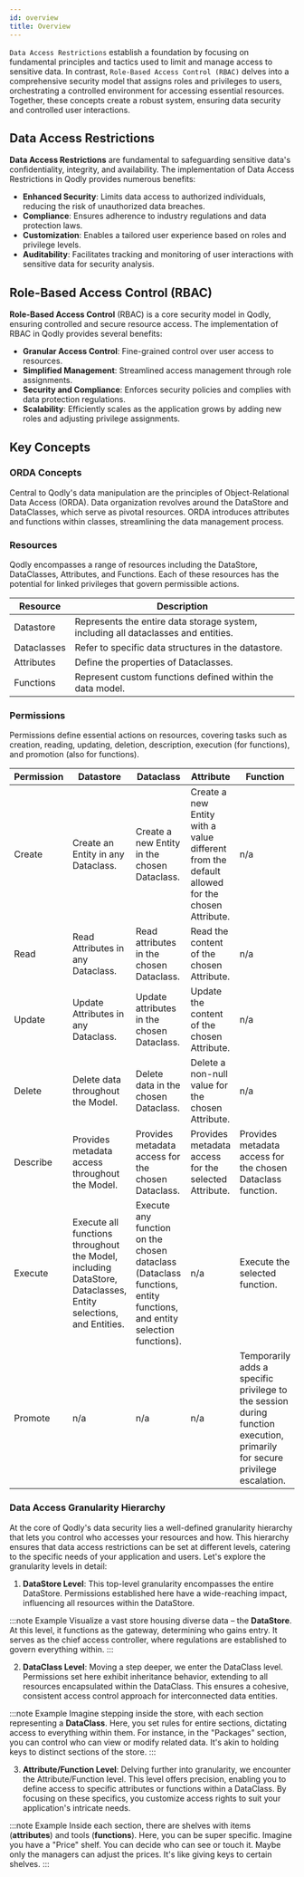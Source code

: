 ```yaml
---
id: overview
title: Overview
---
```


`Data Access Restrictions` establish a foundation by focusing on fundamental principles and tactics used to limit and manage access to sensitive data. In contrast, `Role-Based Access Control (RBAC)` delves into a comprehensive security model that assigns roles and privileges to users, orchestrating a controlled environment for accessing essential resources. Together, these concepts create a robust system, ensuring data security and controlled user interactions.

## Data Access Restrictions

**Data Access Restrictions** are fundamental to safeguarding sensitive data's confidentiality, integrity, and availability. The implementation of Data Access Restrictions in Qodly provides numerous benefits:

- **Enhanced Security**: Limits data access to authorized individuals, reducing the risk of unauthorized data breaches.
- **Compliance**: Ensures adherence to industry regulations and data protection laws.
- **Customization**: Enables a tailored user experience based on roles and privilege levels.
- **Auditability**: Facilitates tracking and monitoring of user interactions with sensitive data for security analysis.

## Role-Based Access Control (RBAC) 

**Role-Based Access Control** (RBAC) is a core security model in Qodly, ensuring controlled and secure resource access. The implementation of RBAC in Qodly provides several benefits:

- **Granular Access Control**: Fine-grained control over user access to resources.
- **Simplified Management**: Streamlined access management through role assignments.
- **Security and Compliance**: Enforces security policies and complies with data protection regulations.
- **Scalability**: Efficiently scales as the application grows by adding new roles and adjusting privilege assignments.

## Key Concepts 

### ORDA Concepts

Central to Qodly's data manipulation are the principles of Object-Relational Data Access (ORDA). Data organization revolves around the DataStore and DataClasses, which serve as pivotal resources. ORDA introduces attributes and functions within classes, streamlining the data management process.

### Resources  

Qodly encompasses a range of resources including the DataStore, DataClasses, Attributes, and Functions. Each of these resources has the potential for linked privileges that govern permissible actions.

|Resource           |Description|
|---------------------|---|
|Datastore            |Represents the entire data storage system, including all dataclasses and entities.|  
|Dataclasses          |Refer to specific data structures in the datastore.|
|Attributes           |Define the properties of Dataclasses.|
|Functions |Represent custom functions defined within the data model.|


### Permissions

Permissions define essential actions on resources, covering tasks such as creation, reading, updating, deletion, description, execution (for functions), and promotion (also for functions).

| Permission | Datastore | Dataclass | Attribute | Function |
|------------|-----------|-----------|-----------|----------|
| Create | Create an Entity in any Dataclass. | Create a new Entity in the chosen Dataclass. | Create a new Entity with a value different from the default allowed for the chosen Attribute. | n/a |
| Read | Read Attributes in any Dataclass. | Read attributes in the chosen Dataclass. | Read the content of the chosen Attribute. | n/a |
| Update | Update Attributes in any Dataclass. | Update attributes in the chosen Dataclass. | Update the content of the chosen Attribute. | n/a |
| Delete | Delete data throughout the Model. | Delete data in the chosen Dataclass. | Delete a non-null value for the chosen Attribute. | n/a |
| Describe | Provides metadata access throughout the Model. | Provides metadata access for the chosen Dataclass. | Provides metadata access for the selected Attribute. | Provides metadata access for the chosen Dataclass function. |
| Execute | Execute all functions throughout the Model, including DataStore, Dataclasses, Entity selections, and Entities. | Execute any function on the chosen dataclass (Dataclass functions, entity functions, and entity selection functions). | n/a | Execute the selected function. |
| Promote    | n/a | n/a | n/a | Temporarily adds a specific privilege to the session during function execution, primarily for secure privilege escalation. |


### Data Access Granularity Hierarchy

At the core of Qodly's data security lies a well-defined granularity hierarchy that lets you control who accesses your resources and how. This hierarchy ensures that data access restrictions can be set at different levels, catering to the specific needs of your application and users. Let's explore the granularity levels in detail:


1. **DataStore Level**: This top-level granularity encompasses the entire DataStore. Permissions established here have a wide-reaching impact, influencing all resources within the DataStore.

:::note Example
Visualize a vast store housing diverse data – the **DataStore**. At this level, it functions as the gateway, determining who gains entry. It serves as the chief access controller, where regulations are established to govern everything within.
:::


2. **DataClass Level**: Moving a step deeper, we enter the DataClass level. Permissions set here exhibit inheritance behavior, extending to all resources encapsulated within the DataClass. This ensures a cohesive, consistent access control approach for interconnected data entities.

:::note Example
Imagine stepping inside the store, with each section representing a **DataClass**. Here, you set rules for entire sections, dictating access to everything within them. For instance, in the "Packages" section, you can control who can view or modify related data. It's akin to holding keys to distinct sections of the store.
:::

3. **Attribute/Function Level**: Delving further into granularity, we encounter the Attribute/Function level. This level offers precision, enabling you to define access to specific attributes or functions within a DataClass. By focusing on these specifics, you customize access rights to suit your application's intricate needs.

:::note Example
Inside each section, there are shelves with items (**attributes**) and tools (**functions**). Here, you can be super specific. Imagine you have a "Price" shelf. You can decide who can see or touch it. Maybe only the managers can adjust the prices. It's like giving keys to certain shelves.
:::

